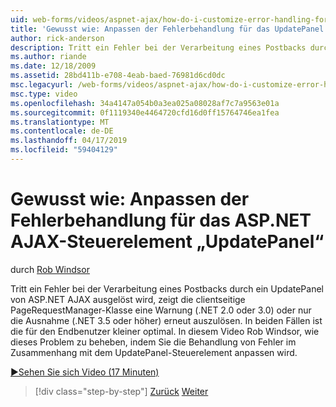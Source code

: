 ```yaml
---
uid: web-forms/videos/aspnet-ajax/how-do-i-customize-error-handling-for-the-aspnet-ajax-updatepanel
title: 'Gewusst wie: Anpassen der Fehlerbehandlung für das UpdatePanel von ASP.NET AJAX | Microsoft-Dokumentation'
author: rick-anderson
description: Tritt ein Fehler bei der Verarbeitung eines Postbacks durch ein UpdatePanel von ASP.NET AJAX ausgelöst wird, wird die clientseitige PageRequestManager-Klasse eine Warnung angezeigt (. NE....
ms.author: riande
ms.date: 12/18/2009
ms.assetid: 28bd411b-e708-4eab-baed-76981d6cd0dc
msc.legacyurl: /web-forms/videos/aspnet-ajax/how-do-i-customize-error-handling-for-the-aspnet-ajax-updatepanel
msc.type: video
ms.openlocfilehash: 34a4147a054b0a3ea025a08028af7c7a9563e01a
ms.sourcegitcommit: 0f1119340e4464720cfd16d0ff15764746ea1fea
ms.translationtype: MT
ms.contentlocale: de-DE
ms.lasthandoff: 04/17/2019
ms.locfileid: "59404129"
---
```

# <a name="how-do-i-customize-error-handling-for-the-aspnet-ajax-updatepanel"></a>Gewusst wie: Anpassen der Fehlerbehandlung für das ASP.NET AJAX-Steuerelement „UpdatePanel“

durch [Rob Windsor](https://twitter.com/robwindsor)

Tritt ein Fehler bei der Verarbeitung eines Postbacks durch ein UpdatePanel von ASP.NET AJAX ausgelöst wird, zeigt die clientseitige PageRequestManager-Klasse eine Warnung (.NET 2.0 oder 3.0) oder nur die Ausnahme (.NET 3.5 oder höher) erneut auszulösen. In beiden Fällen ist die für den Endbenutzer kleiner optimal. In diesem Video Rob Windsor, wie dieses Problem zu beheben, indem Sie die Behandlung von Fehler im Zusammenhang mit dem UpdatePanel-Steuerelement anpassen wird.

[&#9654;Sehen Sie sich Video (17 Minuten)](https://channel9.msdn.com/Blogs/ASP-NET-Site-Videos/how-do-i-customize-error-handling-for-the-aspnet-ajax-updatepanel)

> [!div class="step-by-step"]
> [Zurück](set-up-your-development-environment-for-aspnet-20.md)
> [Weiter](how-do-i-use-aspnet-ajax-client-templates.md)
